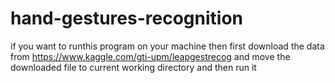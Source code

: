 # hand-gestures-recognition
if you want to runthis program on your machine then first download the data from 
https://www.kaggle.com/gti-upm/leapgestrecog
and move the downloaded file to current working directory and then run it 
